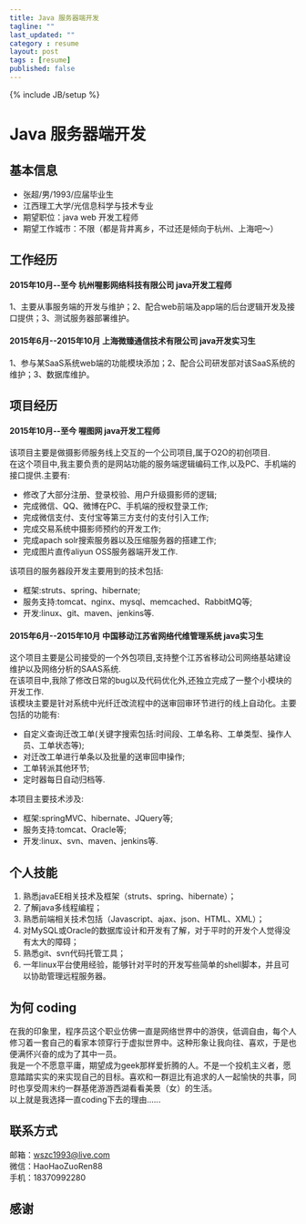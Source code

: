 ```yaml
---
title: Java 服务器端开发
tagline: ""
last_updated: ""
category : resume
layout: post
tags : [resume]
published: false
---
```

{% include JB/setup %}

Java 服务器端开发
===============================================================================

## 基本信息
* 张超/男/1993/应届毕业生
* 江西理工大学/光信息科学与技术专业
* 期望职位：java web 开发工程师
* 期望工作城市：不限（都是背井离乡，不过还是倾向于杭州、上海吧～）

## 工作经历

#### 2015年10月--至今 杭州喔影网络科技有限公司 java开发工程师
1、主要从事服务端的开发与维护；2、配合web前端及app端的后台逻辑开发及接口提供；3、测试服务器部署维护。

#### 2015年6月--2015年10月 上海微臻通信技术有限公司 java开发实习生
1、参与某SaaS系统web端的功能模块添加；2、配合公司研发部对该SaaS系统的维护；3、数据库维护。

## 项目经历

#### 2015年10月--至今 喔图网 java开发工程师
该项目主要是做摄影师服务线上交互的一个公司项目,属于O2O的初创项目.  
在这个项目中,我主要负责的是网站功能的服务端逻辑编码工作,以及PC、手机端的接口提供.主要有:

* 修改了大部分注册、登录校验、用户升级摄影师的逻辑;
* 完成微信、QQ、微博在PC、手机端的授权登录工作;  
* 完成微信支付、支付宝等第三方支付的支付引入工作;  
* 完成交易系统中摄影师预约的开发工作;  
* 完成apach solr搜索服务器以及压缩服务器的搭建工作;  
* 完成图片直传aliyun OSS服务器端开发工作.

该项目的服务器段开发主要用到的技术包括:

* 框架:struts、spring、hibernate;
* 服务支持:tomcat、nginx、mysql、memcached、RabbitMQ等;
* 开发:linux、git、maven、jenkins等.

#### 2015年6月--2015年10月 中国移动江苏省网络代维管理系统 java实习生
这个项目主要是公司接受的一个外包项目,支持整个江苏省移动公司网络基站建设维护以及网络分析的SAAS系统.  
在该项目中,我除了修改日常的bug以及代码优化外,还独立完成了一整个小模块的开发工作.  
该模块主要是针对系统中光纤迁改流程中的送审回审环节进行的线上自动化。主要包括的功能有:

* 自定义查询迁改工单(关键字搜索包括:时间段、工单名称、工单类型、操作人员、工单状态等);
* 对迁改工单进行单条以及批量的送审回申操作;
* 工单转派其他环节;
* 定时器每日自动归档等.

本项目主要技术涉及:

* 框架:springMVC、hibernate、JQuery等;
* 服务支持:tomcat、Oracle等;
* 开发:linux、svn、maven、jenkins等.

## 个人技能
1. 熟悉javaEE相关技术及框架（struts、spring、hibernate）；
2. 了解java多线程编程；
3. 熟悉前端相关技术包括（Javascript、ajax、json、HTML、XML）；
4. 对MySQL或Oracle的数据库设计和开发有了解，对于平时的开发个人觉得没有太大的障碍；
5. 熟悉git、svn代码托管工具；
6. 一年linux平台使用经验，能够针对平时的开发写些简单的shell脚本，并且可以协助管理远程服务器。

## 为何 coding
在我的印象里，程序员这个职业仿佛一直是网络世界中的游侠，低调自由，每个人修习着一套自己的看家本领穿行于虚拟世界中。这种形象让我向往、喜欢，于是也便满怀兴奋的成为了其中一员。  
我是一个不愿意平庸，期望成为geek那样爱折腾的人。不是一个投机主义者，愿意踏踏实实的来实现自己的目标。喜欢和一群逗比有追求的人一起愉快的共事，同时也享受周末约一群基佬游游西湖看看美景（女）的生活。  
以上就是我选择一直coding下去的理由......

## 联系方式
邮箱：<wszc1993@live.com>  
微信：HaoHaoZuoRen88  
手机：18370992280

## 感谢
